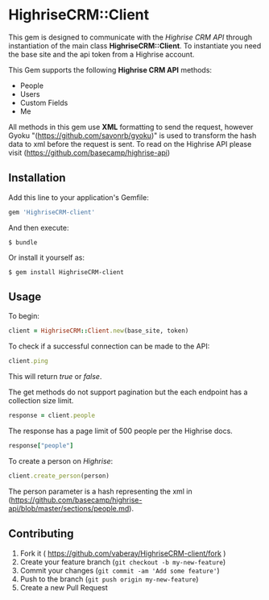 # HighriseCRM::Client

This gem is designed to communicate with the *Highrise CRM API*
through instantiation of the main class **HighriseCRM::Client**.
To instantiate you need the base site and the api token from a Highrise account.

This Gem supports the following **Highrise CRM API** methods:

* People
* Users
* Custom Fields
* Me


All methods in this gem use **XML** formatting to send the request, however Gyoku "(https://github.com/savonrb/gyoku)" is used to transform the hash data to xml before the request is sent. To read on the Highrise API please visit (https://github.com/basecamp/highrise-api)

## Installation

Add this line to your application's Gemfile:

```ruby
gem 'HighriseCRM-client'
```

And then execute:

    $ bundle

Or install it yourself as:

    $ gem install HighriseCRM-client

## Usage

To begin:

```ruby
client = HighriseCRM::Client.new(base_site, token)
```
To check if a successful connection can be made to the API:

```ruby
client.ping
```
This will return *true* or *false*.

The get methods  do not support pagination but the each endpoint has a collection size limit.

```ruby
response = client.people
```
The response has a page limit of 500 people per the Highrise docs.
```ruby
response["people"]
```

To create a person on *Highrise*:
```ruby
client.create_person(person)
```
The person parameter is a hash representing the xml in (https://github.com/basecamp/highrise-api/blob/master/sections/people.md).


## Contributing

1. Fork it ( https://github.com/vaberay/HighriseCRM-client/fork )
2. Create your feature branch (`git checkout -b my-new-feature`)
3. Commit your changes (`git commit -am 'Add some feature'`)
4. Push to the branch (`git push origin my-new-feature`)
5. Create a new Pull Request
